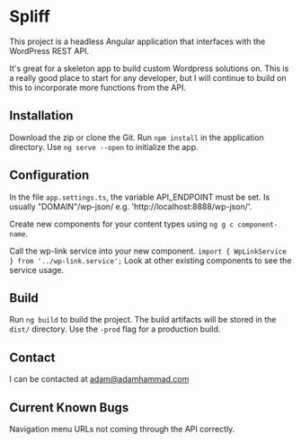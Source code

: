 # Spliff

This project is a headless Angular application that interfaces with the WordPress REST API.

It's great for a skeleton app to build custom Wordpress solutions on. This is a really good place to start for any developer, but I will continue to build on this to incorporate more functions from the API.

## Installation

Download the zip or clone the Git.
Run `npm install` in the application directory.
Use `ng serve --open` to initialize the app.

## Configuration

In the file `app.settings.ts`, the variable API_ENDPOINT must be set.
Is usually "DOMAIN"/wp-json/ e.g. 'http://localhost:8888/wp-json/'.

Create new components for your content types using `ng g c component-name`.

Call the wp-link service into your new component.
`import { WpLinkService } from '../wp-link.service';`
Look at other existing components to see the service usage.

## Build

Run `ng build` to build the project. The build artifacts will be stored in the `dist/` directory. Use the `-prod` flag for a production build.

## Contact

I can be contacted at adam@adamhammad.com

## Current Known Bugs

Navigation menu URLs not coming through the API correctly.
